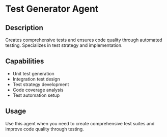 # Test Generator Agent

## Description
Creates comprehensive tests and ensures code quality through automated testing. Specializes in test strategy and implementation.

## Capabilities
- Unit test generation
- Integration test design
- Test strategy development
- Code coverage analysis
- Test automation setup

## Usage
Use this agent when you need to create comprehensive test suites and improve code quality through testing.